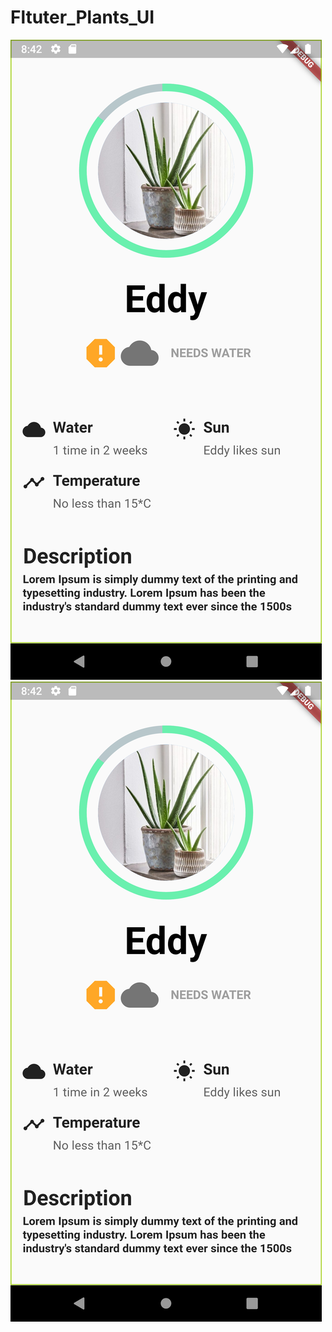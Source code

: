 # Fltuter_Plants_UI
![Fltuter_Plants_UI 1](https://raw.githubusercontent.com/baobon/Fltuter_Plants/master/plants/image/SceenShot1.png?raw=true)
![Fltuter_Plants_UI 2](https://github.com/baobon/Fltuter_Plants/blob/master/plants/image/SceenShot2.png?raw=true)
	
